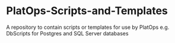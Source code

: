 # PlatOps-Scripts-and-Templates
A repository to contain scripts or templates for use by PlatOps e.g. DbScripts for Postgres and SQL Server databases
